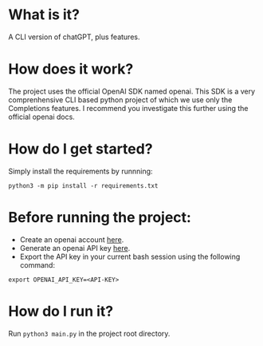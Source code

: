 # What is it?
A CLI version of chatGPT, plus features.

# How does it work?
The project uses the official OpenAI SDK named openai. This SDK is a very comprenhensive CLI based python project of which we use only the Completions features. I recommend you investigate this further using the official openai docs.

# How do I get started?
Simply install the requirements by runnning:
```
python3 -m pip install -r requirements.txt
```

# Before running the project:
- Create an openai account [here](https://chat.openai.com/).
- Generate an openai API key [here](https://platform.openai.com/account/api-keys).
- Export the API key in your current bash session using the following command:
```
export OPENAI_API_KEY=<API-KEY>
```

# How do I run it?
Run ```python3 main.py``` in the project root directory.
